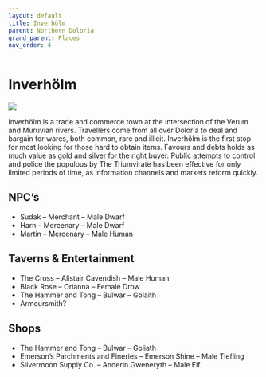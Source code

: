 ```yaml
---
layout: default
title: Inverhölm
parent: Northern Doloria
grand_parent: Places
nav_order: 4
---
```


# Inverhölm

![](/doloria/img/inverholm.jpg)

Inverhölm is a trade and commerce town at the intersection of the Verum and Muruvian rivers. Travellers come from all over Doloria to deal and bargain for wares, both common, rare and illicit. Inverhölm is the first stop for most looking for those hard to obtain items. Favours and debts holds as much value as gold and silver for the right buyer. Public attempts to control and police the populous by The Triumvirate has been effective for only limited periods of time, as information channels and markets reform quickly.

## NPC’s

* Sudak – Merchant – Male Dwarf
* Harn – Mercenary – Male Dwarf
* Martin – Mercenary – Male Human

## Taverns & Entertainment

* The Cross – Alistair Cavendish – Male Human
* Black Rose – Orianna – Female Drow
* The Hammer and Tong – Bulwar – Golaith
* Armoursmith?

## Shops

* The Hammer and Tong – Bulwar – Goliath
* Emerson’s Parchments and Fineries – Emerson Shine – Male Tiefling
* Silvermoon Supply Co. – Anderin Gweneryth – Male Elf